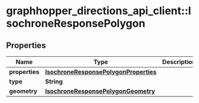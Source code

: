 # graphhopper_directions_api_client::IsochroneResponsePolygon

## Properties
Name | Type | Description | Notes
------------ | ------------- | ------------- | -------------
**properties** | [**IsochroneResponsePolygonProperties**](IsochroneResponsePolygonProperties.md) |  | [optional] 
**type** | **String** |  | [optional] 
**geometry** | [**IsochroneResponsePolygonGeometry**](IsochroneResponsePolygonGeometry.md) |  | [optional] 


